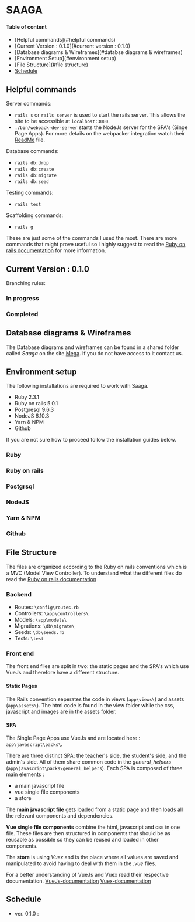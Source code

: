 # SAAGA

#### Table of content
* [Helpful commands](#helpful commands)
* [Current Version : 0.1.0](#current version : 0.1.0)
* [Database diagrams & Wireframes](#databse diagrams & wireframes)
* [Environment Setup](#environment setup)
* [File Structure](#file structure)
* [Schedule](#schedule)


## Helpful commands
Server commands:
- `rails s` or `rails server` is used to start the rails server. This allows the site to be accessible at `localhost:3000`.
- `./bin/webpack-dev-server` starts the NodeJs server for the SPA's (Singe Page Apps). For more details on the webpacker integration watch their [ReadMe](https://github.com/rails/webpacker) file.

Database commands:
- `rails db:drop`
- `rails db:create`
- `rails db:migrate`
- `rails db:seed`

Testing commands:
- `rails test`

Scaffolding commands:
- `rails g`

These are just some of the commands I used the most. There are more commands that might prove useful so I highly suggest to read the [Ruby on rails documentation](http://guides.rubyonrails.org/v5.0/) for more information.


## Current Version : 0.1.0
Branching rules:
### In progress
### Completed




## Database diagrams & Wireframes
The Database diagrams and wireframes can be found in a shared folder called *Saaga* on the site [Mega](https://mega.nz). If you do not have access to it contact us.



## Environment setup
The following installations are required to work with Saaga.
- Ruby 2.3.1
- Ruby on rails 5.0.1
- Postgresql 9.6.3
- NodeJS 6.10.3
- Yarn & NPM
- Github

If you are not sure how to proceed follow the installation guides below.

### Ruby
### Ruby on rails
### Postgrsql
### NodeJS
### Yarn & NPM
### Github




## File Structure
The files are organized according to the Ruby on rails conventions which is a MVC (Model View Controller). To understand what the different files do read the [Ruby on rails documentation](http://guides.rubyonrails.org/v5.0/)

### Backend

- Routes: `\config\routes.rb`
- Controllers: `\app\controllers\`
- Models: `\app\models\`
- Migrations: `\db\migrate\`
- Seeds: `\db\seeds.rb`
- Tests: `\test`

### Front end
The front end files are split in two: the static pages and the SPA's which use VueJs and therefore have a different structure.

#### Static Pages
The Rails convention seperates the code in views (`app\views\`) and assets (`app\assets\`). The html code is found in the view folder while the css, javascript and images are in the assets folder.  

#### SPA
The Single Page Apps use VueJs and are located here : `app\javascript\packs\`.

There are three distinct SPA: the teacher's side, the student's side, and the admin's side. All of them share common code in the *general_helpers* (`app\javascript\packs\general_helpers`). Each SPA is composed of three main elements :
- a main javascript file
- vue single file components
- a store

The **main javascript file** gets loaded from a static page and then loads all the relevant components and dependencies.

**Vue single file components** combine the html, javascript and css in one file. These files are then structured in components that should be as reusable as possible so they can be reused and loaded in other components.

The **store** is using *Vuex* and is the place where all values are saved and manipulated to avoid having to deal with them in the *.vue* files.

For a better understanding of VueJs and Vuex read their respective documentation. [VueJs-documentation](https://vuejs.org/v2/guide/) [Vuex-documentation](https://vuex.vuejs.org/en/)




## Schedule

- ver. 0.1.0 :
